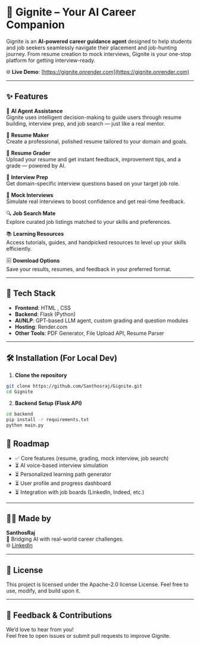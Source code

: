 # 🚀 Gignite – Your AI Career Companion

Gignite is an **AI-powered career guidance agent** designed to help students and job seekers seamlessly navigate their placement and job-hunting journey. From resume creation to mock interviews, Gignite is your one-stop platform for getting interview-ready.

🌐 **Live Demo**: [https://gignite.onrender.com](https://gignite.onrender.com)

---

## ✨ Features

🎯 **AI Agent Assistance**  
Gignite uses intelligent decision-making to guide users through resume building, interview prep, and job search — just like a real mentor.

📄 **Resume Maker**  
Create a professional, polished resume tailored to your domain and goals.

📝 **Resume Grader**  
Upload your resume and get instant feedback, improvement tips, and a grade — powered by AI.

💬 **Interview Prep**  
Get domain-specific interview questions based on your target job role.

🎤 **Mock Interviews**  
Simulate real interviews to boost confidence and get real-time feedback.

🔍 **Job Search Mate**  
Explore curated job listings matched to your skills and preferences.

📚 **Learning Resources**  
Access tutorials, guides, and handpicked resources to level up your skills efficiently.

🗐 **Download Options**  
Save your results, resumes, and feedback in your preferred format.

---

## 🧐 Tech Stack

- **Frontend**: HTML , CSS  
- **Backend**: Flask (Python)  
- **AI/NLP**: GPT-based LLM agent, custom grading and question modules  
- **Hosting**: Render.com  
- **Other Tools**: PDF Generator, File Upload API, Resume Parser

---

## 🛠️ Installation (For Local Dev)

1. **Clone the repository**
```bash
git clone https://github.com/Santhosraj/Gignite.git
cd Gignite
```

2. **Backend Setup (Flask API)**
```bash
cd backend
pip install -r requirements.txt
python main.py
```


## 🧠 Roadmap

- ✅ Core features (resume, grading, mock interview, job search)  
- ⏳ AI voice-based interview simulation  
- ⏳ Personalized learning path generator  
- ⏳ User profile and progress dashboard  
- ⏳ Integration with job boards (LinkedIn, Indeed, etc.)

---

## 👨‍💼 Made by

**SanthosRaj**  
🚀 Bridging AI with real-world career challenges.  
🌐 [LinkedIn](www.linkedin.com/in/santhos-raj-32939b242)

---

## 📃 License

This project is licensed under the  Apache-2.0 license License. Feel free to use, modify, and build upon it.

---

## 💬 Feedback & Contributions

We’d love to hear from you!  
Feel free to open issues or submit pull requests to improve Gignite.

